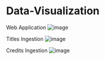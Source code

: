 # Data-Visualization
Web Application
![image](https://user-images.githubusercontent.com/38806736/179403837-b14c0287-7fd8-4248-a26d-81af742b7387.png)

Titles Ingestion
![image](https://user-images.githubusercontent.com/38806736/179403859-06d0bf42-3ac0-4754-a113-161b07fa23fc.png)

Credits Ingestion
![image](https://user-images.githubusercontent.com/38806736/179403866-c0b6c301-cdc8-4472-b8eb-3facf704cc87.png)

